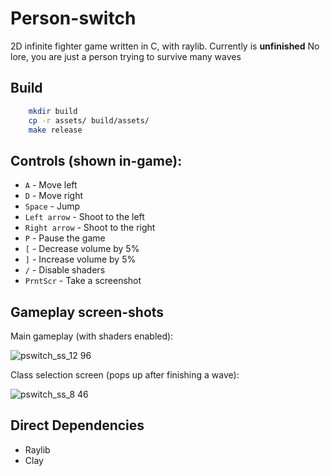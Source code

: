 # Person-switch
2D infinite fighter game written in C, with raylib.
Currently is **unfinished**
No lore, you are just a person trying to survive many waves

## Build
```bash
    mkdir build
    cp -r assets/ build/assets/
    make release 
```

## Controls (shown in-game):
 - `A`           - Move left
 - `D`           - Move right
 - `Space`       - Jump
 - `Left arrow`  - Shoot to the left
 - `Right arrow` - Shoot to the right
 - `P`           - Pause the game
 - `[`           - Decrease volume by 5%
 - `]`           - Increase volume by 5%
 - `/`           - Disable shaders
 - `PrntScr`     - Take a screenshot

## Gameplay screen-shots

Main gameplay (with shaders enabled):

![pswitch_ss_12 96](https://github.com/user-attachments/assets/15ff777f-695c-4c89-9201-ca1206c3bbf7)

Class selection screen (pops up after finishing a wave):

![pswitch_ss_8 46](https://github.com/user-attachments/assets/7a7a415b-d419-4df4-ad8d-fd8c9bc8eeea)

## Direct Dependencies
 - Raylib
 - Clay
